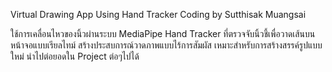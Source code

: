 Virtual Drawing App Using Hand Tracker
Coding by Sutthisak Muangsai

ใช้การเคลื่อนไหวของนิ้วผ่านระบบ MediaPipe Hand Tracker ที่ตรวจจับนิ้วชี้เพื่อวาดเส้นบนหน้าจอแบบเรียลไทม์ สร้างประสบการณ์วาดภาพแบบไร้การสัมผัส เหมาะสำหรับการสร้างสรรค์รูปแบบใหม่
นำไปต่อยอดใน Project ต่อๆไปได้

